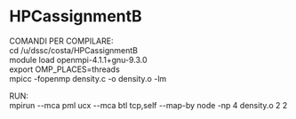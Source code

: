 # HPCassignmentB

COMANDI PER COMPILARE:  
cd /u/dssc/costa/HPCassignmentB  
module load openmpi-4.1.1+gnu-9.3.0  
export OMP_PLACES=threads  
mpicc -fopenmp density.c -o density.o -lm  
  
RUN:  
mpirun --mca pml ucx --mca btl tcp,self --map-by node -np 4 density.o 2 2
